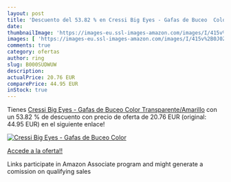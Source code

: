 ```yaml
---
layout: post
title: 'Descuento del 53.82 % en Cressi Big Eyes - Gafas de Buceo  Color '
date: 
thumbnailImage: 'https://images-eu.ssl-images-amazon.com/images/I/415v%2B0J0ZZL._SL200_.jpg'
images: [ 'https://images-eu.ssl-images-amazon.com/images/I/415v%2B0J0ZZL._SL200_.jpg' ]
comments: true
category: ofertas
author: ring
slug: B000SUDWUW
description:
actualPrice: 20.76 EUR
comparePrice: 44.95 EUR
inStock: true
---
```


Tienes [Cressi Big Eyes - Gafas de Buceo  Color Transparente/Amarillo](https://www.amazon.es/dp/B000SUDWUW/?tag=tolees-21) con un 53.82 % de descuento con precio de oferta de 20.76 EUR (original: 44.95 EUR) en el siguiente enlace!

[![Cressi Big Eyes - Gafas de Buceo  Color ](https://images-eu.ssl-images-amazon.com/images/I/415v%2B0J0ZZL._SL200_.jpg)](https://www.amazon.es/dp/B000SUDWUW/?tag=tolees-21)

[Accede a la oferta!!](https://www.amazon.es/dp/B000SUDWUW/?tag=tolees-21)

Links participate in Amazon Associate program and might generate a comission on qualifying sales


